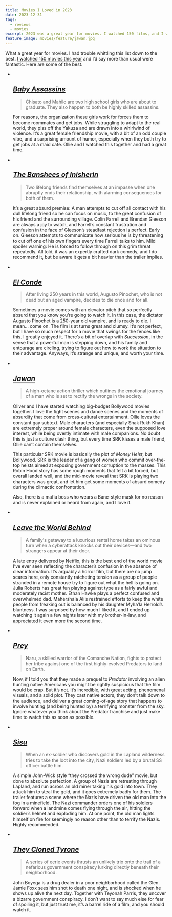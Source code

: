 ```yaml
---
title: Movies I Loved in 2023
date: 2023-12-31
tags:
  - reviews
  - movies
excerpt: 2023 was a great year for movies. I watched 150 films, and I want to tell you about the best ones.
feature_image: movies/feature/jawan.jpg
---
```


What a great year for movies. I had trouble whittling this list down to the best. [I watched 150 movies this year](https://letterboxd.com/spaceninja/year/2023/) and I’d say more than usual were fantastic. Here are some of the best.

<ul class="media-list">
<li class="media-list__item">
<div class="media-list__media">

<img src="{{ 'movies/baby-assassins.jpg' | imgPath }}" alt="" sizes="{{ media.mediaList.sizes }}" eleventy:widths="{{ media.mediaList.widths }}">

</div>
<div class="media-list__content">

## [_Baby Assassins_](https://www.imdb.com/title/tt15028452/)

> Chisato and Mahilo are two high school girls who are about to graduate. They also happen to both be highly skilled assassins.

For reasons, the organization these girls work for forces them to become roommates and get jobs. While struggling to adapt to the real world, they piss off the Yakuza and are drawn into a whirlwind of violence. It’s a great female friendship movie, with a bit of an odd couple vibe, and a surprising amount of humor, especially when they both try to get jobs at a maid cafe. Ollie and I watched this together and had a great time.

</div>
</li>
<li class="media-list__item">
<div class="media-list__media">

<img src="{{ 'movies/the-banshees-of-inisherin.jpg' | imgPath }}" alt="" sizes="{{ media.mediaList.sizes }}" eleventy:widths="{{ media.mediaList.widths }}">

</div>
<div class="media-list__content">

## [_The Banshees of Inisherin_](https://www.imdb.com/title/tt11813216/)

> Two lifelong friends find themselves at an impasse when one abruptly ends their relationship, with alarming consequences for both of them.

It’s a great absurd premise: A man attempts to cut off all contact with his dull lifelong friend so he can focus on music, to the great confusion of his friend and the surrounding village. Colin Farrell and Brendan Gleeson are always a joy to watch, and Farrell’s constant frustration and confusion in the face of Gleeson’s steadfast rejection is perfect. Early on. Gleeson attempts to communicate how serious he is by threatening to cut off one of his own fingers every time Farrell talks to him. Mild spoiler warning: He is forced to follow through on this grim threat repeatedly. All told, it was an expertly crafted dark comedy, and I do recommend it, but be aware it gets a bit heavier than the trailer implies.

</div>
</li>
<li class="media-list__item">
<div class="media-list__media">

<img src="{{ 'movies/el-conde.jpg' | imgPath }}" alt="" sizes="{{ media.mediaList.sizes }}" eleventy:widths="{{ media.mediaList.widths }}">

</div>
<div class="media-list__content">

## [_El Conde_](https://www.imdb.com/title/tt21113540/)

> After living 250 years in this world, Augusto Pinochet, who is not dead but an aged vampire, decides to die once and for all.

Sometimes a movie comes with an elevator pitch that so perfectly absurd that you know you’re going to watch it. In this case, the dictator Augusto Pinochet is a 250-year old vampire, and is ready to die. I mean… come on. The film is at turns great and clumsy. It’s not perfect, but I have so much respect for a movie that swings for the fences like this. I greatly enjoyed it. There’s a bit of overlap with _Succession_, in the sense that a powerful man is stepping down, and his family and entourage are circling, trying to figure out how to work the situation to their advantage. Anyways, it’s strange and unique, and worth your time.

</div>
</li>
<li class="media-list__item">
<div class="media-list__media">

<img src="{{ 'movies/jawan.jpg' | imgPath }}" alt="" sizes="{{ media.mediaList.sizes }}" eleventy:widths="{{ media.mediaList.widths }}">

</div>
<div class="media-list__content">

## [_Jawan_](https://www.imdb.com/title/tt15354916/)

> A high-octane action thriller which outlines the emotional journey of a man who is set to rectify the wrongs in the society.

Oliver and I have started watching big-budget Bollywood movies together. I love the fight scenes and dance scenes and the moments of absurdity that come from cross-cultural entertainment. Ollie loves the constant gay subtext. Male characters (and especially Shak Rukh Khan) are extremely proper around female characters, even the supposed love interest, while being overtly intimate with male companions. No doubt this is just a culture clash thing, but every time SRK kisses a male friend, Ollie can’t contain themselves.

This particular SRK movie is basically the plot of _Money Heist_, but Bollywood. SRK is the leader of a gang of women who commit over-the-top heists aimed at exposing government corruption to the masses. This Robin Hood story has some rough moments that felt a bit forced, but overall landed well, and the mid-movie reveal that SRK is playing two characters was great, and let him get some moments of absurd comedy during the climactic confrontation.

Also, there is a mafia boss who wears a Bane-style mask for no reason and is never explained or heard from again, and I love it.

</div>
</li>
<li class="media-list__item">
<div class="media-list__media">

<img src="{{ 'movies/leave-the-world-behind.jpg' | imgPath }}" alt="" sizes="{{ media.mediaList.sizes }}" eleventy:widths="{{ media.mediaList.widths }}">

</div>
<div class="media-list__content">

## [_Leave the World Behind_](https://www.imdb.com/title/tt12747748/)

> A family's getaway to a luxurious rental home takes an ominous turn when a cyberattack knocks out their devices—and two strangers appear at their door.

A late entry delivered by Netflix, this is the best end of the world movie I’ve ever seen reflecting the character’s confusion in the absence of clear information. It’s arguably a horror film, but there are no jump scares here, only constantly ratcheting tension as a group of people stranded in a remote house try to figure out what the hell is going on. Julia Roberts has great fun playing against type as a fairly awful and moderately racist mother. Ethan Hawke plays a perfect confused and overwhelmed dad. Mahershala Ali’s restrained efforts to keep the white people from freaking out is balanced by his daughter Myha’la Herrold’s bluntness. I was surprised by how much I liked it, and I ended up watching it again a few nights later with my brother-in-law, and appreciated it even more the second time.

</div>
</li>
<li class="media-list__item">
<div class="media-list__media">

<img src="{{ 'movies/prey.jpg' | imgPath }}" alt="" sizes="{{ media.mediaList.sizes }}" eleventy:widths="{{ media.mediaList.widths }}">

</div>
<div class="media-list__content">

## [_Prey_](https://www.imdb.com/title/tt11866324/)

> Naru, a skilled warrior of the Comanche Nation, fights to protect her tribe against one of the first highly-evolved Predators to land on Earth.

Now, if I told you that they made a prequel to _Predator_ involving an alien hunting native Americans you might be rightly suspicious that the film would be crap. But it’s not. It’s incredible, with great acting, phenomenal visuals, and a solid plot. They cast native actors, they don’t talk down to the audience, and deliver a great coming-of-age story that happens to involve hunting (and being hunted by) a terrifying monster from the sky. Ignore whatever you think about the Predator franchise and just make time to watch this as soon as possible.

</div>
</li>
<li class="media-list__item">
<div class="media-list__media">

<img src="{{ 'movies/sisu.jpg' | imgPath }}" alt="" sizes="{{ media.mediaList.sizes }}" eleventy:widths="{{ media.mediaList.widths }}">

</div>
<div class="media-list__content">

## [_Sisu_](https://www.imdb.com/title/tt14846026/)

> When an ex-soldier who discovers gold in the Lapland wilderness tries to take the loot into the city, Nazi soldiers led by a brutal SS officer battle him.

A simple John-Wick style “they crossed the wrong dude” movie, but done to absolute perfection. A group of Nazis are retreating through Lapland, and run across an old miner taking his gold into town. They attack him to steal the gold, and it goes extremely badly for them. The trailer features a scene where the Nazis have driven the old man into the fog in a minefield. The Nazi commander orders one of his soldiers forward when a landmine comes flying through the air, hitting the soldier’s helmet and exploding him. At one point, the old man lights himself on fire for seemingly no reason other than to terrify the Nazis. Highly recommended.

</div>
</li>
<li class="media-list__item">
<div class="media-list__media">

<img src="{{ 'movies/they-cloned-tyrone.jpg' | imgPath }}" alt="" sizes="{{ media.mediaList.sizes }}" eleventy:widths="{{ media.mediaList.widths }}">

</div>
<div class="media-list__content">

## [_They Cloned Tyrone_](https://www.imdb.com/title/tt9873892/)

> A series of eerie events thrusts an unlikely trio onto the trail of a nefarious government conspiracy lurking directly beneath their neighborhood.

John Boyega is a drug dealer in a poor neighborhood called the Glen. Jamie Foxx sees him shot to death one night, and is shocked when he shows up alive the next day. Together with Teyonah Parris, they uncover a bizarre government conspiracy. I don’t want to say much else for fear of spoiling it, but just trust me, it’s a barrel ride of a film, and you should watch it.

</div>
</li>
</ul>
